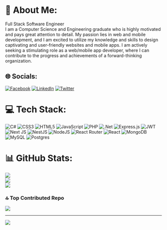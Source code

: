 # 💫 About Me:
Full Stack Software Engineer<br>I am a Computer Science and Engineering graduate who is highly motivated and pays great attention to detail. My passion lies in web and mobile development, and I am excited to utilize my knowledge and skills to design captivating and user-friendly websites and mobile apps. I am actively seeking a stimulating role as a web/mobile app developer, where I can contribute to the progress and achievements of a forward-thinking organization.


## 🌐 Socials:
[![Facebook](https://img.shields.io/badge/Facebook-%231877F2.svg?logo=Facebook&logoColor=white)](https://facebook.com/Adib.Ahmed317/) [![LinkedIn](https://img.shields.io/badge/LinkedIn-%230077B5.svg?logo=linkedin&logoColor=white)](https://linkedin.com/in/adib-ahmed/) [![Twitter](https://img.shields.io/badge/Twitter-%231DA1F2.svg?logo=Twitter&logoColor=white)](https://twitter.com/anefthynos) 

# 💻 Tech Stack:
![C#](https://img.shields.io/badge/c%23-%23239120.svg?style=for-the-badge&logo=c-sharp&logoColor=white) ![CSS3](https://img.shields.io/badge/css3-%231572B6.svg?style=for-the-badge&logo=css3&logoColor=white) ![HTML5](https://img.shields.io/badge/html5-%23E34F26.svg?style=for-the-badge&logo=html5&logoColor=white) ![JavaScript](https://img.shields.io/badge/javascript-%23323330.svg?style=for-the-badge&logo=javascript&logoColor=%23F7DF1E) ![PHP](https://img.shields.io/badge/php-%23777BB4.svg?style=for-the-badge&logo=php&logoColor=white) ![.Net](https://img.shields.io/badge/.NET-5C2D91?style=for-the-badge&logo=.net&logoColor=white) ![Express.js](https://img.shields.io/badge/express.js-%23404d59.svg?style=for-the-badge&logo=express&logoColor=%2361DAFB) ![JWT](https://img.shields.io/badge/JWT-black?style=for-the-badge&logo=JSON%20web%20tokens) ![Next JS](https://img.shields.io/badge/Next-black?style=for-the-badge&logo=next.js&logoColor=white) ![NestJS](https://img.shields.io/badge/nestjs-%23E0234E.svg?style=for-the-badge&logo=nestjs&logoColor=white) ![NodeJS](https://img.shields.io/badge/node.js-6DA55F?style=for-the-badge&logo=node.js&logoColor=white) ![React Router](https://img.shields.io/badge/React_Router-CA4245?style=for-the-badge&logo=react-router&logoColor=white) ![React](https://img.shields.io/badge/react-%2320232a.svg?style=for-the-badge&logo=react&logoColor=%2361DAFB) ![MongoDB](https://img.shields.io/badge/MongoDB-%234ea94b.svg?style=for-the-badge&logo=mongodb&logoColor=white) ![MySQL](https://img.shields.io/badge/mysql-%2300f.svg?style=for-the-badge&logo=mysql&logoColor=white) ![Postgres](https://img.shields.io/badge/postgres-%23316192.svg?style=for-the-badge&logo=postgresql&logoColor=white)
# 📊 GitHub Stats:
![](https://github-readme-stats.vercel.app/api?username=AdibAhmed317&theme=dark&hide_border=false&include_all_commits=false&count_private=false)<br/>
![](https://github-readme-streak-stats.herokuapp.com/?user=AdibAhmed317&theme=dark&hide_border=false)<br/>
![](https://github-readme-stats.vercel.app/api/top-langs/?username=AdibAhmed317&theme=dark&hide_border=false&include_all_commits=false&count_private=false&layout=compact) 

### 🔝 Top Contributed Repo
![](https://github-contributor-stats.vercel.app/api?username=AdibAhmed317&limit=5&theme=tokyonight&combine_all_yearly_contributions=true)

---
[![](https://visitcount.itsvg.in/api?id=AdibAhmed317&icon=2&color=6)](https://visitcount.itsvg.in)

<!-- Proudly created with GPRM ( https://gprm.itsvg.in ) -->
